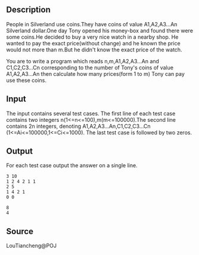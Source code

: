 <h2>Description</h2><p>People in Silverland use coins.They have coins of value A1,A2,A3...An Silverland dollar.One day Tony opened his money-box and found there were some coins.He decided to buy a very nice watch in a nearby shop. He wanted to pay the exact price(without change) and he known the price would not more than m.But he didn't know the exact price of the watch.</p><p>You are to write a program which reads n,m,A1,A2,A3...An and C1,C2,C3...Cn corresponding to the number of Tony's coins of value A1,A2,A3...An then calculate how many prices(form 1 to m) Tony can pay use these coins.</p><h2>Input</h2><p>The input contains several test cases. The first line of each test case contains two integers n(1&lt;=n&lt;=100),m(m&lt;=100000).The second line contains 2n integers, denoting A1,A2,A3...An,C1,C2,C3...Cn (1&lt;=Ai&lt;=100000,1&lt;=Ci&lt;=1000). The last test case is followed by two zeros.</p><h2>Output</h2><p>For each test case output the answer on a single line.</p>

<pre><code class="language-input1">3 10
1 2 4 2 1 1
2 5
1 4 2 1
0 0
</code></pre>

<pre><code class="language-output1">8
4
</code></pre>

<h2>Source</h2><p>LouTiancheng@POJ</p>
